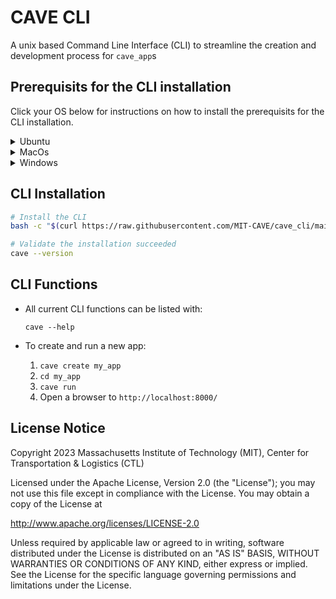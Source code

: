 # CAVE CLI
A unix based Command Line Interface (CLI) to streamline the creation and development process for `cave_app`s

## Prerequisits for the CLI installation

Click your OS below for instructions on how to install the prerequisits for the CLI installation.
<details>
<summary>Ubuntu</summary>

```sh
# Install Docker
curl -fsSL https://get.docker.com -o get-docker.sh
sudo sh ./get-docker.sh
# Add the current user to the docker group
dockerd-rootless-setuptool.sh install
# Make sure it works outside of sudo
docker run hello-world
```

</details>
<details>
<summary>MacOs</summary>

- Install `Command Line Tools`
    - Install `XCode` from the `App Store`
    - Once `XCode` is installed, install the XCode `Command Line Tools`
        - `menu` -> `preferences` -> `downloads` -> `command line tools`
- Install Docker
    - https://docs.docker.com/docker-for-mac/install/

</details>
<details>
<summary>Windows</summary>

- Install docker desktop **for wsl**
    - https://docs.docker.com/desktop/wsl/
- Install wsl2 with ubuntu 22.04
    - https://learn.microsoft.com/en-us/windows/wsl/install#upgrade-version-from-wsl-1-to-wsl-2
- Open your wsl ubuntu terminal and in that terminal:
    - Check docker:
        - `docker run hello-world`
        - `docker --version`
    - Install the cave cli:
        - `bash -c "$(curl https://raw.githubusercontent.com/MIT-CAVE/cave_cli/main/install.sh)"`
    - Optional: Configure git and ssh for wsl2 (since this is different from windows git)
        - Configure ssh credentials:
            - `ssh-keygen -f ~/.ssh/id_rsa -t rsa -b 4096 -C [youremail@gmail.com](mailto:youremail@gmail.com)`
            - `echo '# Add Git Profile' >> ~/.bashrc`
            - `echo 'eval $(ssh-agent -s) &>/dev/null' >> ~/.bashrc`
            - `echo 'ssh-add ~/.ssh/id_rsa &>/dev/null' >> ~/.bashrc`
            - `source ~/.bashrc`
        - Show your credentials:
            - `cat ~/.ssh/id_rsa.pub`
        - Copy your credential up to github in your profile under ssh keys
    - Notes
        - If the cave cli installation isn't working, try using Ubuntu 22.04
        - To open projects in your code editor, cd into the project and:
            - `code .`

</details>

## CLI Installation

```sh
# Install the CLI
bash -c "$(curl https://raw.githubusercontent.com/MIT-CAVE/cave_cli/main/install.sh)"
```
```sh
# Validate the installation succeeded
cave --version
```

## CLI Functions

- All current CLI functions can be listed with:
    ```
    cave --help
    ```

- To create and run a new app:
    1) `cave create my_app`
    2) `cd my_app`
    3) `cave run`
    4) Open a browser to `http://localhost:8000/`

## License Notice

Copyright 2023 Massachusetts Institute of Technology (MIT), Center for Transportation & Logistics (CTL)

Licensed under the Apache License, Version 2.0 (the "License"); you may not use this file except in compliance with the License. You may obtain a copy of the License at

http://www.apache.org/licenses/LICENSE-2.0

Unless required by applicable law or agreed to in writing, software distributed under the License is distributed on an "AS IS" BASIS, WITHOUT WARRANTIES OR CONDITIONS OF ANY KIND, either express or implied. See the License for the specific language governing permissions and limitations under the License.
